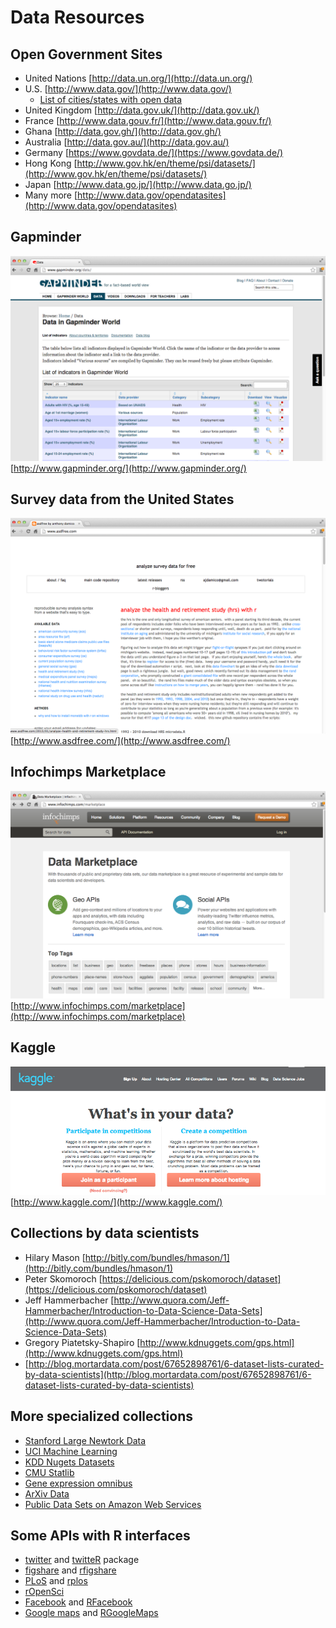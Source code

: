 # Data Resources
## Open Government Sites
- United Nations [http://data.un.org/](http://data.un.org/)
- U.S. [http://www.data.gov/](http://www.data.gov/)
	- [List of cities/states with open data](http://simplystatistics.org/2012/01/02/list-of-cities-states-with-open-data-help-me-find/)
- United Kingdom [http://data.gov.uk/](http://data.gov.uk/)
- France [http://www.data.gouv.fr/](http://www.data.gouv.fr/)
- Ghana [http://data.gov.gh/](http://data.gov.gh/)
- Australia [http://data.gov.au/](http://data.gov.au/)
- Germany [https://www.govdata.de/](https://www.govdata.de/)
- Hong Kong [http://www.gov.hk/en/theme/psi/datasets/](http://www.gov.hk/en/theme/psi/datasets/)
- Japan [http://www.data.go.jp/](http://www.data.go.jp/)
- Many more [http://www.data.gov/opendatasites](http://www.data.gov/opendatasites)

## Gapminder
![](gapminder.png)
[http://www.gapminder.org/](http://www.gapminder.org/)

## Survey data from the United States
![](asdfree.png)
[http://www.asdfree.com/](http://www.asdfree.com/)

## Infochimps Marketplace
![](infochimps.png)
[http://www.infochimps.com/marketplace](http://www.infochimps.com/marketplace)

## Kaggle
![](kaggle.png)
[http://www.kaggle.com/](http://www.kaggle.com/)

## Collections by data scientists
- Hilary Mason [http://bitly.com/bundles/hmason/1](http://bitly.com/bundles/hmason/1)
- Peter Skomoroch [https://delicious.com/pskomoroch/dataset](https://delicious.com/pskomoroch/dataset)
- Jeff Hammerbacher [http://www.quora.com/Jeff-Hammerbacher/Introduction-to-Data-Science-Data-Sets](http://www.quora.com/Jeff-Hammerbacher/Introduction-to-Data-Science-Data-Sets)
- Gregory Piatetsky-Shapiro [http://www.kdnuggets.com/gps.html](http://www.kdnuggets.com/gps.html)
- [http://blog.mortardata.com/post/67652898761/6-dataset-lists-curated-by-data-scientists](http://blog.mortardata.com/post/67652898761/6-dataset-lists-curated-by-data-scientists)

## More specialized collections
- [Stanford Large Newtork Data](http://snap.stanford.edu/data/)
- [UCI Machine Learning](https://archive.ics.uci.edu/ml/)
- [KDD Nugets Datasets](http://www.kdnuggets.com/datasets/index.html)
- [CMU Statlib](http://lib.stat.cmu.edu/datasets/)
- [Gene expression omnibus](http://www.ncbi.nlm.nih.gov/geo/)
- [ArXiv Data](http://arxiv.org/help/bulk_data)
- [Public Data Sets on Amazon Web Services](https://aws.amazon.com/public-data-sets/)

## Some APIs with R interfaces
- [twitter](https://dev.twitter.com/) and [twitteR](http://cran.r-project.org/web/packages/twitteR/index.html) package
- [figshare](http://api.figshare.com/docs/intro.html) and [rfigshare](http://cran.r-project.org/web/packages/rfigshare/index.html)
- [PLoS](http://api.plos.org/) and [rplos](http://cran.r-project.org/web/packages/rplos/rplos.pdf)
- [rOpenSci](https://ropensci.org/packages/index.html)
- [Facebook](https://developers.facebook.com/) and [RFacebook](http://cran.r-project.org/web/packages/Rfacebook/)
- [Google maps](https://developers.google.com/maps/) and [RGoogleMaps](http://cran.r-project.org/web/packages/RgoogleMaps/index.html)